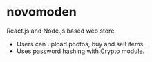 # novomoden
React.js and Node.js based web store.

- Users can upload photos, buy and sell items.
- Uses password hashing with Crypto module.
